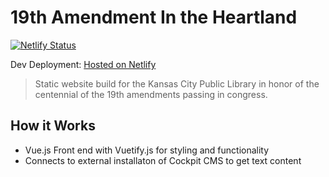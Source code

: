 # 19th Amendment In the Heartland
[![Netlify Status](https://api.netlify.com/api/v1/badges/655bf357-70f2-4f7d-b760-2b4bcb7e4a84/deploy-status)](https://app.netlify.com/sites/19at100/deploys)

Dev Deployment: [Hosted on Netlify](https://19at100.netlify.com)

>Static website build for the Kansas City Public Library in honor of the centennial of the 19th amendments passing in congress.

## How it Works
 - Vue.js Front end with Vuetify.js for styling and functionality
 - Connects to external installaton of Cockpit CMS to get text content
